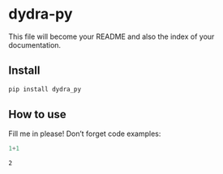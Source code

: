dydra-py
================

<!-- WARNING: THIS FILE WAS AUTOGENERATED! DO NOT EDIT! -->

This file will become your README and also the index of your
documentation.

## Install

``` sh
pip install dydra_py
```

## How to use

Fill me in please! Don’t forget code examples:

``` python
1+1
```

    2
